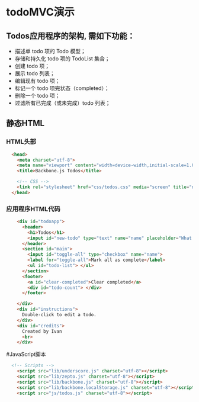 # todoMVC演示
## Todos应用程序的架构, 需如下功能：
* 描述单 todo 项的 Todo 模型；
* 存储和持久化 todo 项的 TodoList 集合；
* 创建 todo 项；
* 展示 todo 列表；
* 编辑现有 todo 项；
* 标记一个 todo 项完状态（completed）；
* 删除一个 todo 项；
* 过滤所有已完成（或未完成）todo 列表；

## 静态HTML
### HTML头部
```html
  <head>
    <meta charset="utf-8">
    <meta name="viewport" content="width=device-width,initial-scale=1.0">
    <title>Backbone.js Todos</title>

    <!-- CSS -->
    <link rel="stylesheet" href="css/todos.css" media="screen" title="no title" charset="utf-8">
  </head>
```
### 应用程序HTML代码
```html
    <div id="todoapp">
      <header>
        <h1>Todos</h1>
        <input id="new-todo" type="text" name="name" placeholder="What needs to be done?">
      </header>
      <section id="main">
        <input id="toggle-all" type="checkbox" name="name">
        <label for="toggle-all">Mark all as complete</label>
        <ul id="todo-list"> </ul>
      </section>
      <footer>
        <a id="clear-completed">Clear completed</a>
        <div id="todo-count"> </div>
      </footer>

    </div>
    <div id="instructions">
      Double-click to edit a todo.
    </div>
    <div id="credits">
      Created by Ivan
      <br>
    </div>
```
#JavaScript脚本
```html
  <!-- Scripts -->
    <script src="lib/underscore.js" charset="utf-8"></script>
    <script src="lib/zepto.js" charset="utf-8"></script>
    <script src="lib/backbone.js" charset="utf-8"></script>
    <script src="lib/backbone.localStorage.js" charset="utf-8"></script>
    <script src="js/todos.js" charset="utf-8"></script>
```
